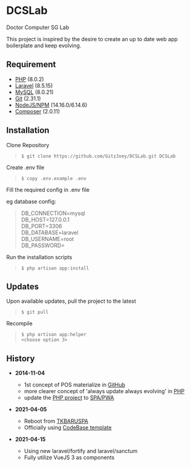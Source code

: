 # DCSLab

Doctor Computer SG Lab

This project is inspired by the desire to create an up to date web app boilerplate and keep evolving.

## Requirement
* [PHP](https://www.php.net/downloads.php) (8.0.2)
* [Laravel](https://laravel.com/) (8.5.15)
* [MySQL](https://www.mysql.com/downloads/) (8.0.21)
* [Git](https://git-scm.com/downloads) (2.31.1)
* [NodeJS/NPM](https://nodejs.org/en/download/) (14.16.0/6.14.6)
* [Composer](https://getcomposer.org/download/) (2.0.11)

## Installation

Clone Repository

>`$ git clone https://github.com/GitzJoey/DCSLab.git DCSLab`

Create .env file

>`$ copy .env.example .env`

Fill the required config in .env file

eg database config:
> DB_CONNECTION=mysql  
> DB_HOST=127.0.0.1  
> DB_PORT=3306  
> DB_DATABASE=laravel  
> DB_USERNAME=root  
> DB_PASSWORD=

Run the installation scripts

>`$ php artisan app:install`

## Updates

Upon available updates, pull the project to the latest

>`$ git pull`

Recompile

>`$ php artisan app:helper`  
>`<choose option 3>`

## History
* **2014-11-04**
    * 1st concept of POS materialize in [GitHub](https://github.com/GitzJoey/TKBARUJAVA)
    * more clearer concept of 'always update always evolving' in [PHP](https://github.com/GitzJoey/TKBARUPHP)
    * update the [PHP project](https://github.com/GitzJoey/TKBARUPHP) to [SPA/PWA](https://github.com/GitzJoey/TKBARUSPA)

* **2021-04-05**
    * Reboot from [TKBARUSPA](https://www.github.com/gitzjoey/TKBARUSPA)
    * Officially using [CodeBase template](https://themeforest.net/item/codebase-bootstrap-4-admin-dashboard-template-ui-framework/20289243)

* **2021-04-15**
    * Using new laravel/fortify and laravel/sanctum
    * Fully utilize VueJS 3 as components

